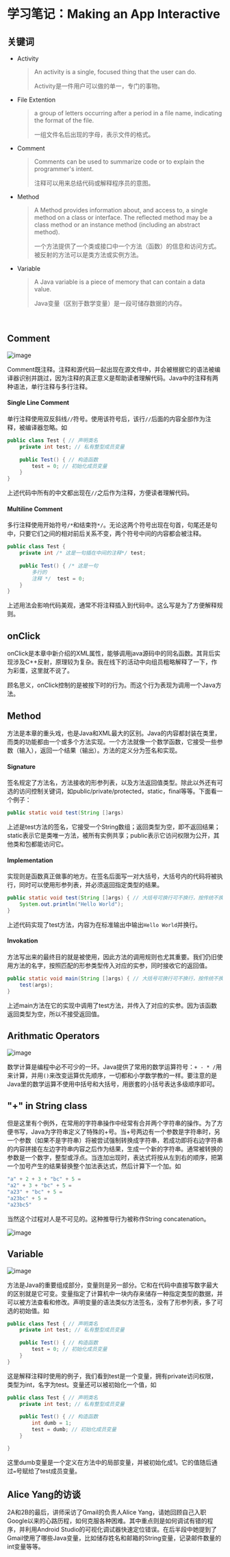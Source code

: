 # 学习笔记：Making an App Interactive


## 关键词

- Activity
    >  An activity is a single, focused thing that the user can do. 
    > 
    >  Activity是一件用户可以做的单一，专门的事物。

- File Extention

    >  a group of letters occurring after a period in a file name, indicating the format of the file.
    > 
    >  一组文件名后出现的字母，表示文件的格式。
     
- Comment

    > Comments can be used to summarize code or to explain the programmer's intent.
    >  
    > 注释可以用来总结代码或解释程序员的意图。
    
- Method

    > A Method provides information about, and access to, a single method on a class or interface. The reflected method may be a class method or an instance method (including an abstract method).
    >
    > 一个方法提供了一个类或接口中一个方法（函数）的信息和访问方式。被反射的方法可以是类方法或实例方法。

- Variable

    > A Java variable is a piece of memory that can contain a data value.
    >
    > Java变量（区别于数学变量）是一段可储存数据的内存。
    
&nbsp;
## Comment

![image](https://github.com/mark818/google_study_jams/raw/master/2L/2L-1.png)

Comment既注释。注释和源代码一起出现在源文件中，并会被根据它的语法被编译器识别并跳过，因为注释的真正意义是帮助读者理解代码。Java中的注释有两种语法，单行注释与多行注释。

#### Single Line Comment

单行注释使用双反斜线```//```符号。使用该符号后，该行```//```后面的内容全部作为注释，被编译器忽略。如

```Java
public class Test { // 声明类名
    private int test; // 私有整型成员变量
    
    public Test() { // 构造函数
        test = 0; // 初始化成员变量
    }
}
```

上述代码中所有的中文都出现在```//```之后作为注释，方便读者理解代码。

#### Multiline Comment

多行注释使用开始符号```/*```和结束符```*/```。无论这两个符号出现在句首，句尾还是句中，只要它们之间的相对前后关系不变，两个符号中间的内容都会被注释。

```Java
public class Test {
    private int /* 这是一句插在中间的注释*/ test;
    
    public Test() { /* 这是一句
        多行的
        注释 */  test = 0;
    }
}
```

上述用法会影响代码美观，通常不将注释插入到代码中。这么写是为了方便解释规则。

## onClick

onClick是本章中新介绍的XML属性，能够调用java源码中的同名函数。其背后实现涉及C++反射，原理较为复杂。我在线下的活动中向组员粗略解释了一下，作为彩蛋，这里就不说了。

顾名思义，onClick控制的是被按下时的行为。而这个行为表现为调用一个Java方法。

## Method

方法是本章的重头戏，也是Java和XML最大的区别。Java的内容都封装在类里，而类的功能都由一个或多个方法实现。一个方法就像一个数学函数，它接受一些参数（输入），返回一个结果（输出）。方法的定义分为签名和实现。

#### Signature

签名规定了方法名，方法接收的形参列表，以及方法返回值类型。除此以外还有可选的访问控制关键词，如public/private/protected，static，final等等。下面看一个例子：

```Java
public static void test(String []args)
```

上述是test方法的签名，它接受一个String数组；返回类型为空，即不返回结果；static表示它是类唯一方法，被所有实例共享；public表示它访问权限为公开，其他类和包都能访问它。

#### Implementation

实现则是函数真正做事的地方。在签名后面写一对大括号，大括号内的代码将被执行，同时可以使用形参列表，并必须返回指定类型的结果。

```Java
public static void test(String []args) { // 大括号可换行可不换行，按传统不换行
    System.out.println("Hello World");
}
```

上述代码实现了test方法，内容为在标准输出中输出```Hello World```并换行。

#### Invokation

方法写出来的最终目的就是被使用，因此方法的调用规则也尤其重要。我们仍旧使用方法的名字，按照匹配的形参类型传入对应的实参，同时接收它的返回值。

```Java
public static void main(String []args) { // 大括号可换行可不换行，按传统不换行
    test(args);
}
```

上述main方法在它的实现中调用了test方法，并传入了对应的实参。因为该函数返回类型为空，所以不接受返回值。

## Arithmatic Operators

![image](https://github.com/mark818/google_study_jams/raw/master/2L/2L-2.png)

数学计算是编程中必不可少的一环。Java提供了常用的数学运算符号：```+ - * /```用来计算，并用```()```来改变运算优先顺序，一切都和小学数学教的一样。要注意的是Java里的数学运算不使用中括号和大括号，用嵌套的小括号表达多级顺序即可。

## "+" in String class

但是这里有个例外，在常用的字符串操作中经常有合并两个字符串的操作。为了方便书写，Java为字符串定义了特殊的+号。当+号两边有一个参数是字符串时，另一个参数（如果不是字符串）将被尝试强制转换成字符串，若成功即将右边字符串的内容拼接在左边字符串内容之后作为结果，生成一个新的字符串。通常被转换的参数是一个数字，整型或浮点。当连加出现时，表达式将按从左到右的顺序，把第一个加号产生的结果替换整个加法表达式，然后计算下一个加。如

```Java
"a" + 2 + 3 + "bc" + 5 = 
"a2" + 3 + "bc" + 5 = 
"a23" + "bc" + 5 = 
"a23bc" + 5 = 
"a23bc5"
```

当然这个过程对人是不可见的。这种推导行为被称作String concatenation。

![image](https://github.com/mark818/google_study_jams/raw/master/2L/2L-3.png)

## Variable

![image](https://github.com/mark818/google_study_jams/raw/master/2L/2L-4.png)

方法是Java的重要组成部分，变量则是另一部分。它和在代码中直接写数字最大的区别就是它可变。变量指定了计算机中一块内存来储存一种指定类型的数据，并可以被方法查看和修改。声明变量的语法类似方法签名，没有了形参列表，多了可选的初始值。如

```Java
public class Test { // 声明类名
    private int test; // 私有整型成员变量
    
    public Test() { // 构造函数
        test = 0; // 初始化成员变量
    }
}
```

这是解释注释时使用的例子，我们看到test是一个变量，拥有private访问权限，类型为int，名字为test。变量还可以被初始化一个值，如

```Java
public class Test { // 声明类名
    private int test; // 私有整型成员变量
    
    public Test() { // 构造函数
        int dumb = 1;
        test = dumb; // 初始化成员变量
    }

}
```

这里dumb变量是一个定义在方法中的局部变量，并被初始化成1。它的值随后通过```=```号赋给了test成员变量。

## Alice Yang的访谈

2A和2B的最后，讲师采访了Gmail的负责人Alice Yang，请她回顾自己入职Google以来的心路历程，如何克服各种困难。其中重点则是如何调试有错的程序，并利用Android Studio的可视化调试器快速定位错误。在后半段中她提到了Gmail使用了哪些Java变量，比如储存姓名和邮箱的String变量，记录邮件数量的int变量等等。